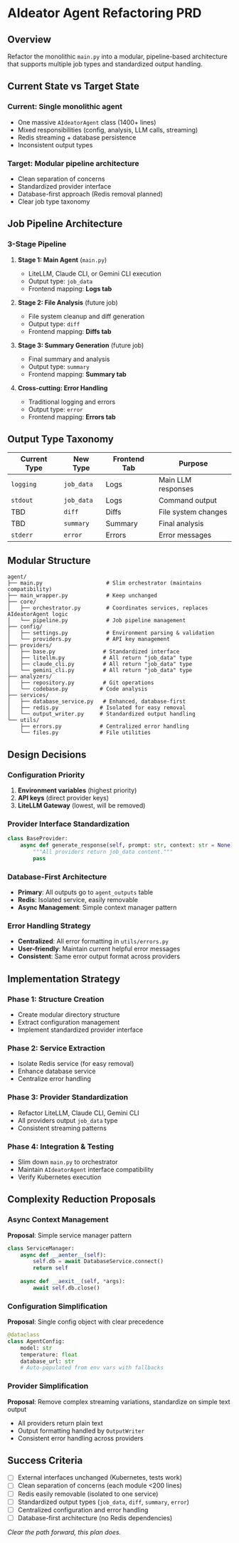 # AIdeator Agent Refactoring PRD

## Overview
Refactor the monolithic `main.py` into a modular, pipeline-based architecture that supports multiple job types and standardized output handling.

## Current State vs Target State

### **Current**: Single monolithic agent
- One massive `AIdeatorAgent` class (1400+ lines)
- Mixed responsibilities (config, analysis, LLM calls, streaming)
- Redis streaming + database persistence
- Inconsistent output types

### **Target**: Modular pipeline architecture
- Clean separation of concerns
- Standardized provider interface
- Database-first approach (Redis removal planned)
- Clear job type taxonomy

## Job Pipeline Architecture

### **3-Stage Pipeline**
1. **Stage 1: Main Agent** (`main.py`)
   - LiteLLM, Claude CLI, or Gemini CLI execution
   - Output type: `job_data` 
   - Frontend mapping: **Logs tab**

2. **Stage 2: File Analysis** (future job)
   - File system cleanup and diff generation
   - Output type: `diff`
   - Frontend mapping: **Diffs tab**

3. **Stage 3: Summary Generation** (future job)  
   - Final summary and analysis
   - Output type: `summary`
   - Frontend mapping: **Summary tab**

4. **Cross-cutting: Error Handling**
   - Traditional logging and errors
   - Output type: `error`
   - Frontend mapping: **Errors tab**

## Output Type Taxonomy

| Current Type | New Type | Frontend Tab | Purpose |
|-------------|----------|--------------|---------|
| `logging` | `job_data` | Logs | Main LLM responses |
| `stdout` | `job_data` | Logs | Command output |
| TBD | `diff` | Diffs | File system changes |
| TBD | `summary` | Summary | Final analysis |
| `stderr` | `error` | Errors | Error messages |

## Modular Structure

```
agent/
├── main.py                    # Slim orchestrator (maintains compatibility)
├── main_wrapper.py            # Keep unchanged
├── core/
│   ├── orchestrator.py        # Coordinates services, replaces AIdeatorAgent logic
│   └── pipeline.py            # Job pipeline management
├── config/
│   ├── settings.py            # Environment parsing & validation
│   └── providers.py           # API key management
├── providers/
│   ├── base.py               # Standardized interface
│   ├── litellm.py            # All return "job_data" type
│   ├── claude_cli.py         # All return "job_data" type  
│   └── gemini_cli.py         # All return "job_data" type
├── analyzers/
│   ├── repository.py         # Git operations
│   └── codebase.py          # Code analysis
├── services/
│   ├── database_service.py   # Enhanced, database-first
│   ├── redis.py             # Isolated for easy removal
│   └── output_writer.py     # Standardized output handling
└── utils/
    ├── errors.py            # Centralized error handling
    └── files.py             # File utilities
```

## Design Decisions

### **Configuration Priority**
1. **Environment variables** (highest priority)
2. **API keys** (direct provider keys)
3. **LiteLLM Gateway** (lowest, will be removed)

### **Provider Interface Standardization**
```python
class BaseProvider:
    async def generate_response(self, prompt: str, context: str = None) -> str:
        """All providers return job_data content."""
        pass
```

### **Database-First Architecture**
- **Primary**: All outputs go to `agent_outputs` table
- **Redis**: Isolated service, easily removable
- **Async Management**: Simple context manager pattern

### **Error Handling Strategy**
- **Centralized**: All error formatting in `utils/errors.py`
- **User-friendly**: Maintain current helpful error messages
- **Consistent**: Same error output format across providers

## Implementation Strategy

### **Phase 1: Structure Creation**
- Create modular directory structure
- Extract configuration management
- Implement standardized provider interface

### **Phase 2: Service Extraction**  
- Isolate Redis service (for easy removal)
- Enhance database service
- Centralize error handling

### **Phase 3: Provider Standardization**
- Refactor LiteLLM, Claude CLI, Gemini CLI
- All providers output `job_data` type
- Consistent streaming patterns

### **Phase 4: Integration & Testing**
- Slim down `main.py` to orchestrator
- Maintain `AIdeatorAgent` interface compatibility
- Verify Kubernetes execution

## Complexity Reduction Proposals

### **Async Context Management**
**Proposal**: Simple service manager pattern
```python
class ServiceManager:
    async def __aenter__(self):
        self.db = await DatabaseService.connect()
        return self
    
    async def __aexit__(self, *args):
        await self.db.close()
```

### **Configuration Simplification**
**Proposal**: Single config object with clear precedence
```python
@dataclass
class AgentConfig:
    model: str
    temperature: float
    database_url: str
    # Auto-populated from env vars with fallbacks
```

### **Provider Simplification**
**Proposal**: Remove complex streaming variations, standardize on simple text output
- All providers return plain text
- Output formatting handled by `OutputWriter`
- Consistent error handling across providers

## Success Criteria
- [ ] External interfaces unchanged (Kubernetes, tests work)
- [ ] Clean separation of concerns (each module <200 lines)
- [ ] Redis easily removable (isolated to one service)
- [ ] Standardized output types (`job_data`, `diff`, `summary`, `error`)
- [ ] Centralized configuration and error handling
- [ ] Database-first architecture (no Redis dependencies)

*Clear the path forward, this plan does.*